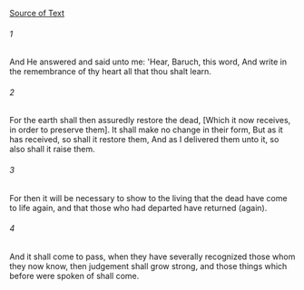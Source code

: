 [Source of Text](https://github.com/scrollmapper/bible_databases_deuterocanonical)

###### 1
And He answered and said unto me: 'Hear, Baruch, this word, And write in the remembrance of thy heart all that thou shalt learn.

###### 2
For the earth shall then assuredly restore the dead, [Which it now receives, in order to preserve them]. It shall make no change in their form, But as it has received, so shall it restore them, And as I delivered them unto it, so also shall it raise them.

###### 3
For then it will be necessary to show to the living that the dead have come to life again, and that those who had departed have returned (again).

###### 4
And it shall come to pass, when they have severally recognized those whom they now know, then judgement shall grow strong, and those things which before were spoken of shall come.